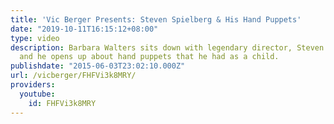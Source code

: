 ```yaml
---
title: 'Vic Berger Presents: Steven Spielberg & His Hand Puppets'
date: "2019-10-11T16:15:12+08:00"
type: video
description: Barbara Walters sits down with legendary director, Steven Spielberg,
  and he opens up about hand puppets that he had as a child.
publishdate: "2015-06-03T23:02:10.000Z"
url: /vicberger/FHFVi3k8MRY/
providers:
  youtube:
    id: FHFVi3k8MRY
---
```

